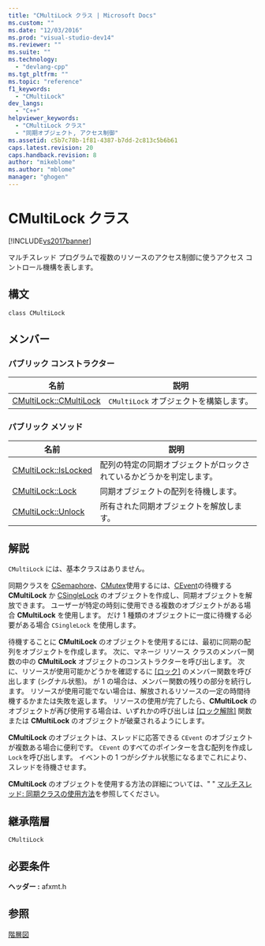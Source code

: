 ```yaml
---
title: "CMultiLock クラス | Microsoft Docs"
ms.custom: ""
ms.date: "12/03/2016"
ms.prod: "visual-studio-dev14"
ms.reviewer: ""
ms.suite: ""
ms.technology: 
  - "devlang-cpp"
ms.tgt_pltfrm: ""
ms.topic: "reference"
f1_keywords: 
  - "CMultiLock"
dev_langs: 
  - "C++"
helpviewer_keywords: 
  - "CMultiLock クラス"
  - "同期オブジェクト, アクセス制御"
ms.assetid: c5b7c78b-1f81-4387-b7dd-2c813c5b6b61
caps.latest.revision: 20
caps.handback.revision: 8
author: "mikeblome"
ms.author: "mblome"
manager: "ghogen"
---
```

# CMultiLock クラス
[!INCLUDE[vs2017banner](../../assembler/inline/includes/vs2017banner.md)]

マルチスレッド プログラムで複数のリソースのアクセス制御に使うアクセス コントロール機構を表します。  
  
## 構文  
  
```  
class CMultiLock  
```  
  
## メンバー  
  
### パブリック コンストラクター  
  
|名前|説明|  
|--------|--------|  
|[CMultiLock::CMultiLock](../Topic/CMultiLock::CMultiLock.md)|`CMultiLock` オブジェクトを構築します。|  
  
### パブリック メソッド  
  
|名前|説明|  
|--------|--------|  
|[CMultiLock::IsLocked](../Topic/CMultiLock::IsLocked.md)|配列の特定の同期オブジェクトがロックされているかどうかを判定します。|  
|[CMultiLock::Lock](../Topic/CMultiLock::Lock.md)|同期オブジェクトの配列を待機します。|  
|[CMultiLock::Unlock](../Topic/CMultiLock::Unlock.md)|所有された同期オブジェクトを解放します。|  
  
## 解説  
 `CMultiLock` には、基本クラスはありません。  
  
 同期クラスを [CSemaphore](../../mfc/reference/csemaphore-class.md)、[CMutex](../../mfc/reference/cmutex-class.md)使用するには、[CEvent](../../mfc/reference/cevent-class.md)の待機する **CMultiLock** か [CSingleLock](../../mfc/reference/csinglelock-class.md) のオブジェクトを作成し、同期オブジェクトを解放できます。  ユーザーが特定の時刻に使用できる複数のオブジェクトがある場合 **CMultiLock** を使用します。  だけ 1 種類のオブジェクトに一度に待機する必要がある場合 `CSingleLock` を使用します。  
  
 待機することに **CMultiLock** のオブジェクトを使用するには、最初に同期の配列をオブジェクトを作成します。  次に、マネージ リソース クラスのメンバー関数の中の **CMultiLock** オブジェクトのコンストラクターを呼び出します。  次に、リソースが使用可能かどうかを確認するに [&#91;ロック&#93;](../Topic/CMultiLock::Lock.md) のメンバー関数を呼び出します \(シグナル状態\)。  が 1 の場合は、メンバー関数の残りの部分を続行します。  リソースが使用可能でない場合は、解放されるリソースの一定の時間待機するかまたは失敗を返します。  リソースの使用が完了したら、**CMultiLock** のオブジェクトが再び使用する場合は、いずれかの呼び出しは [&#91;ロック解除&#93;](../Topic/CMultiLock::Unlock.md) 関数または **CMultiLock** のオブジェクトが破棄されるようにします。  
  
 **CMultiLock** のオブジェクトは、スレッドに応答できる `CEvent` のオブジェクトが複数ある場合に便利です。  `CEvent` のすべてのポインターを含む配列を作成し `Lock`を呼び出します。  イベントの 1 つがシグナル状態になるまでこれにより、スレッドを待機させます。  
  
 **CMultiLock** のオブジェクトを使用する方法の詳細については、" " [マルチスレッド: 同期クラスの使用方法](../../parallel/multithreading-how-to-use-the-synchronization-classes.md)を参照してください。  
  
## 継承階層  
 `CMultiLock`  
  
## 必要条件  
 **ヘッダー :** afxmt.h  
  
## 参照  
 [階層図](../../mfc/hierarchy-chart.md)